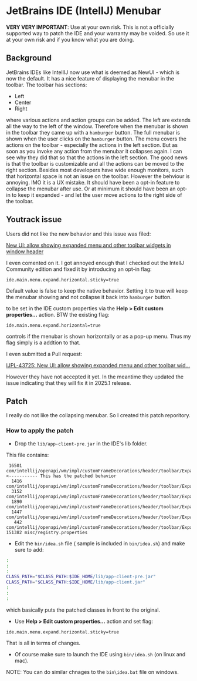 # JetBrains IDE (IntellJ) Menubar

**VERY VERY IMPORTANT**: Use at your own risk. This is not a officially supported way to patch the IDE and your warranty may be voided. So use it at your own risk and if you know what you are doing.

## Background

JetBrains IDEs like IntellIJ now use what is deemed as NewUI - which is now the default. It has a nice feature of displaying the menubar in the toolbar. The toolbar has sections:

- Left
- Center
- Right

where various actions and action groups can be added. The left are extends all the way to the left of the window. Therefore when the menubar is shown in the toolbar they came up with a `hamburger` button. The full menubar is shown when the user clicks on the `hamburger` button. The menu covers the actions on the toolbar - especially the actions in the left section. But as soon as you invoke any action from the menubar it collapses again. I can see why they did that so that the actions in the left section. The good news is that the toolbar is customizable and all the actions can be moved to the right section. Besides most developers have wide enough monitors, such that horizontal space is not an issue on the toolbar. However the behviour is annoying. IMO it is a UX mistake. It should have been a opt-in feature to collapse the menubar after use. Or at minimum it should have been an opt-in to keep it expanded - and let the user move actions to the right side of the toolbar.


## Youtrack issue

Users did not like the new behavior and this issue was filed:

[New UI: allow showing expanded menu and other toolbar widgets in window header](https://youtrack.jetbrains.com/issue/IJPL-43725)

I even comented on it. I got annoyed enough that I checked out the IntellJ Community edition and fixed it by introducing an opt-in flag:


`ide.main.menu.expand.horizontal.sticky=true`

Default value is false to keep the native behavior. Setting it to true will keep the menubar showing and not collapse it back into `hamburger` button.


to be set in the IDE custom properties via the **Help > Edit custom properties...** action. BTW the existing flag:

`ide.main.menu.expand.horizontal=true`

controls if the menubar is shown horizontally or as a pop-up menu. Thus my flag simply is a addtion to that.

I even submitted a Pull request:

[IJPL-43725: New UI: allow showing expanded menu and other toolbar wid…](https://github.com/JetBrains/intellij-community/pull/2889)

However they have not accepted it yet. In the meantime they updated the issue indicating that they will fix it in 2025.1 release.

## Patch

I really do not like the collapsing menubar. So I created this patch reporitory.

### How to apply the patch

- Drop the `lib/app-client-pre.jar` in the IDE's lib folder.

This file contains:
```
 16501 com/intellij/openapi/wm/impl/customFrameDecorations/header/toolbar/ExpandableMenu.class <----------- This has the patched behavior
  1416 com/intellij/openapi/wm/impl/customFrameDecorations/header/toolbar/ExpandableMenu$2.class
  3152 com/intellij/openapi/wm/impl/customFrameDecorations/header/toolbar/ExpandableMenu$HeaderColorfulPanel.class
  1890 com/intellij/openapi/wm/impl/customFrameDecorations/header/toolbar/ExpandableMenu$ShadowComponent.class
  1447 com/intellij/openapi/wm/impl/customFrameDecorations/header/toolbar/ExpandableMenu$ShadowComponent$1.class
   442 com/intellij/openapi/wm/impl/customFrameDecorations/header/toolbar/ExpandableMenuKt.class
151382 misc/registry.properties
```

- Edit the `bin/idea.sh` file ( sample is included in `bin/idea.sh`) and make sure to add:

```bash
:
:
:
CLASS_PATH="$CLASS_PATH:$IDE_HOME/lib/app-client-pre.jar"
CLASS_PATH="$CLASS_PATH:$IDE_HOME/lib/app-client.jar"
:
:
:
```
  which basically puts the patched classes in front to the original.

- Use **Help > Edit custom properties...** action and set flag:

`ide.main.menu.expand.horizontal.sticky=true`

That is all in terms of changes.

- Of course make sure to launch the IDE using `bin/idea.sh` (on linux and mac).

NOTE: You can do similar chnages to the `bin\idea.bat` file on windows.
